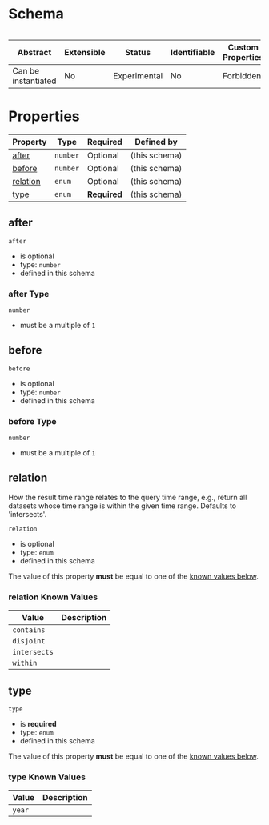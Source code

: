 
#  Schema

```
```


| Abstract | Extensible | Status | Identifiable | Custom Properties | Additional Properties | Defined In |
|----------|------------|--------|--------------|-------------------|-----------------------|------------|
| Can be instantiated | No | Experimental | No | Forbidden | Forbidden | [schema/components/yearFilter.json](schema/components/yearFilter.json) |

#  Properties

| Property | Type | Required | Defined by |
|----------|------|----------|------------|
| [after](#after) | `number` | Optional |  (this schema) |
| [before](#before) | `number` | Optional |  (this schema) |
| [relation](#relation) | `enum` | Optional |  (this schema) |
| [type](#type) | `enum` | **Required** |  (this schema) |

## after


`after`

* is optional
* type: `number`
* defined in this schema

### after Type


`number`


* must be a multiple of `1`





## before


`before`

* is optional
* type: `number`
* defined in this schema

### before Type


`number`


* must be a multiple of `1`





## relation

How the result time range relates to the query time range, e.g., return all datasets whose time range is within the given time range. Defaults to 'intersects'.

`relation`

* is optional
* type: `enum`
* defined in this schema

The value of this property **must** be equal to one of the [known values below](#relation-known-values).

### relation Known Values
| Value | Description |
|-------|-------------|
| `contains` |  |
| `disjoint` |  |
| `intersects` |  |
| `within` |  |




## type


`type`

* is **required**
* type: `enum`
* defined in this schema

The value of this property **must** be equal to one of the [known values below](#type-known-values).

### type Known Values
| Value | Description |
|-------|-------------|
| `year` |  |



